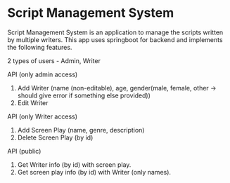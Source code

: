 # Script Management System

Script Management System is an application to manage the scripts written by multiple writers. This app uses springboot
for backend and implements the following features.

2 types of users - Admin, Writer

API (only admin access)
1. Add Writer (name (non-editable), age, gender(male, female, other -> should give error if something else provided))
3. Edit Writer

API (only Writer access)
1. Add Screen Play (name, genre, description)
2. Delete Screen Play (by id)

API (public)
1. Get Writer info (by id) with screen play.
2. Get screen play info (by id) with Writer (only names).
